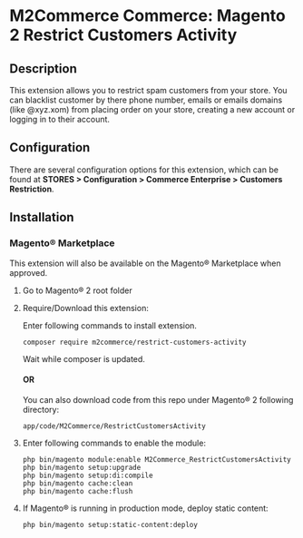 # M2Commerce Commerce: Magento 2 Restrict Customers Activity

## Description
This extension allows you to restrict spam customers from your store.
You can blacklist customer by there phone number, emails or emails domains (like @xyz.xom) from placing order on your store, creating a new account or logging in to their account.

## Configuration

There are several configuration options for this extension, which can be found at **STORES > Configuration > Commerce Enterprise > Customers Restriction**.

## Installation
### Magento® Marketplace

This extension will also be available on the Magento® Marketplace when approved.

1. Go to Magento® 2 root folder
2. Require/Download this extension:

   Enter following commands to install extension.

   ```
   composer require m2commerce/restrict-customers-activity
   ```

   Wait while composer is updated.

   #### OR

   You can also download code from this repo under Magento® 2 following directory:

    ```
    app/code/M2Commerce/RestrictCustomersActivity
    ```    

3. Enter following commands to enable the module:

   ```
   php bin/magento module:enable M2Commerce_RestrictCustomersActivity
   php bin/magento setup:upgrade
   php bin/magento setup:di:compile
   php bin/magento cache:clean
   php bin/magento cache:flush
   ```

4. If Magento® is running in production mode, deploy static content:

   ```
   php bin/magento setup:static-content:deploy
   ```
